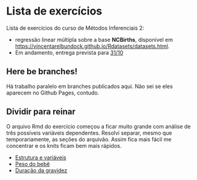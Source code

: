 # Lista de exercícios

Lista de exercícios do curso de Métodos Inferenciais 2: 
- regressão linear múltipla sobre a base **NCBirths**, disponível em <https://vincentarelbundock.github.io/Rdatasets/datasets.html>. 
- Em andamento, entrega prevista para [31/10](https://en.wikipedia.org/wiki/Halloween)


## Here be branches!

Há trabalho paralelo em branches publicados aqui. Não sei se eles aparecem no Github Pages, contudo.

## Dividir para reinar
O arquivo Rmd do exercício começou a ficar muito grande com análise de três possíveis variáveis dependentes. 
Resolvi separar, mesmo que temporariamente, as seções do arquivão. Assim fica mais fácil me concentrar e 
os knits ficam bem mais rápidos.

- [Estrutura e variáveis](EstruturaEVars.html)
- [Peso do bebê](PesoBebe.html)
- [Duração da gravidez](SemanasGestacao.html)



